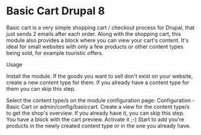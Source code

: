 # Basic Cart Drupal 8

Basic cart is a very simple shopping cart / checkout process for Drupal,
that just sends 2 emails after each order. Along with the shopping cart,
this module also provides a block where you can view your cart's content.
It's ideal for small websites with only a few products or other content
types being sold, for example touristic offers.

Usage

Install the module.
If the goods you want to sell don't exist on your website, create a new
content type for them. If you already have a content type for them you can
skip this step.

Select the content type/s on the module
configuration page: Configuration - Basic Cart or admin/config/basiccart.
Create a view for the content type/s to get the shop's overview.
If you already have it, you can skip this step.
You have a block with the cart preview. Activate it ;-)
Start to add you're products in the newly created content type or in the one
you already have.
